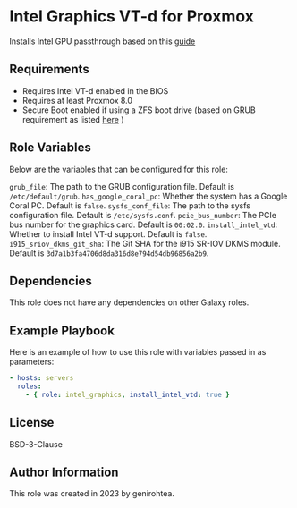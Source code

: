 Intel Graphics VT-d for Proxmox
=========

Installs Intel GPU passthrough based on this [guide](https://www.derekseaman.com/2023/11/proxmox-ve-8-1-windows-11-vgpu-vt-d-passthrough-with-intel-alder-lake.html)

Requirements
------------

- Requires Intel VT-d enabled in the BIOS
- Requires at least Proxmox 8.0
- Secure Boot enabled if using a ZFS boot drive (based on GRUB requirement as listed [here](https://pve.proxmox.com/wiki/Host_Bootloader) )

Role Variables
--------------

Below are the variables that can be configured for this role:

`grub_file`: The path to the GRUB configuration file. Default is `/etc/default/grub`.
`has_google_coral_pc`: Whether the system has a Google Coral PC. Default is `false`.
`sysfs_conf_file`: The path to the sysfs configuration file. Default is `/etc/sysfs.conf`.
`pcie_bus_number`: The PCIe bus number for the graphics card. Default is `00:02.0`.
`install_intel_vtd`: Whether to install Intel VT-d support. Default is `false`.
`i915_sriov_dkms_git_sha`: The Git SHA for the i915 SR-IOV DKMS module. Default is `3d7a1b3fa4706d8da316d8e794d54db96856a2b9`.

Dependencies
------------

This role does not have any dependencies on other Galaxy roles.

Example Playbook
----------------

Here is an example of how to use this role with variables passed in as parameters:

```yaml
- hosts: servers
  roles:
    - { role: intel_graphics, install_intel_vtd: true }
```

License
-------

BSD-3-Clause

Author Information
------------------

This role was created in 2023 by genirohtea.
